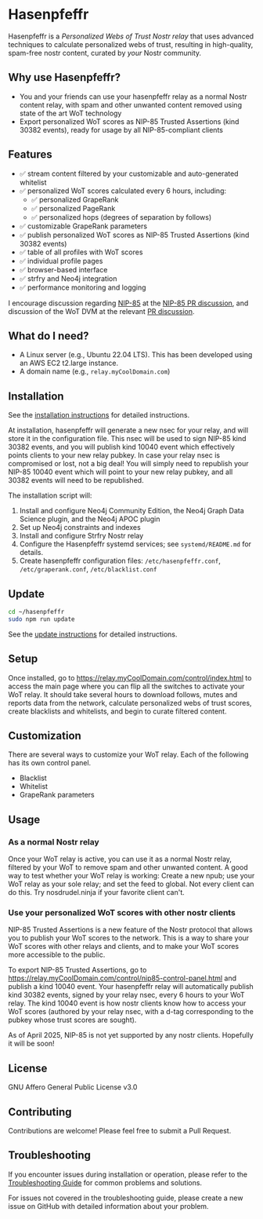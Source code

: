 # Hasenpfeffr

Hasenpfeffr is a _Personalized Webs of Trust Nostr relay_ that uses advanced techniques to calculate personalized webs of trust, resulting in high-quality, spam-free nostr content, curated by _your_ Nostr community.

## Why use Hasenpfeffr?

- You and your friends can use your hasenpfeffr relay as a normal Nostr content relay, with spam and other unwanted content removed using state of the art WoT technology
- Export personalized WoT scores as NIP-85 Trusted Assertions (kind 30382 events), ready for usage by all NIP-85-compliant clients

## Features

- ✅ stream content filtered by your customizable and auto-generated whitelist
- ✅ personalized WoT scores calculated every 6 hours, including:
  - ✅ personalized GrapeRank
  - ✅ personalized PageRank
  - ✅ personalized hops (degrees of separation by follows)
- ✅ customizable GrapeRank parameters
- ✅ publish personalized WoT scores as NIP-85 Trusted Assertions (kind 30382 events)
- ✅ table of all profiles with WoT scores
- ✅ individual profile pages
- ✅ browser-based interface
- ✅ strfry and Neo4j integration
- ✅ performance monitoring and logging

I encourage discussion regarding [NIP-85](https://github.com/vitorpamplona/nips/blob/user-summaries/85.md) at the [NIP-85 PR discussion](https://github.com/nostr-protocol/nips/pull/1534), and discussion of the WoT DVM at the relevant [PR discussion](https://github.com/nostr-protocol/data-vending-machines/pull/38).

## What do I need?

- A Linux server (e.g., Ubuntu 22.04 LTS). This has been developed using an AWS EC2 t2.large instance.
- A domain name (e.g., `relay.myCoolDomain.com`)

## Installation

See the [installation instructions](docs/INSTALLATION_INSTRUCTIONS.md) for detailed instructions.

At installation, hasenpfeffr will generate a new nsec for your relay, and will store it in the configuration file. This nsec will be used to sign NIP-85 kind 30382 events, and you will publish kind 10040 event which effectively points clients to your new relay pubkey. In case your relay nsec is compromised or lost, not a big deal! You will simply need to republish your NIP-85 10040 event which will point to your new relay pubkey, and all 30382 events will need to be republished.

The installation script will:

1. Install and configure Neo4j Community Edition, the Neo4j Graph Data Science plugin, and the Neo4j APOC plugin
2. Set up Neo4j constraints and indexes
3. Install and configure Strfry Nostr relay
4. Configure the Hasenpfeffr systemd services; see `systemd/README.md` for details.
5. Create hasenpfeffr configuration files: `/etc/hasenpfeffr.conf`, `/etc/graperank.conf`, `/etc/blacklist.conf`

## Update

```bash
cd ~/hasenpfeffr
sudo npm run update
```

See the [update instructions](docs/UPDATE_INSTRUCTIONS.md) for detailed instructions.

## Setup

Once installed, go to https://relay.myCoolDomain.com/control/index.html to access the main page where you can flip all the switches to activate your WoT relay. It should take several hours to download follows, mutes and reports data from the network, calculate personalized webs of trust scores, create blacklists and whitelists, and begin to curate filtered content.

## Customization

There are several ways to customize your WoT relay. Each of the following has its own control panel.

- Blacklist
- Whitelist
- GrapeRank parameters

## Usage

### As a normal Nostr relay

Once your WoT relay is active, you can use it as a normal Nostr relay, filtered by your WoT to remove spam and other unwanted content. A good way to test whether your WoT relay is working: Create a new npub; use your WoT relay as your sole relay; and set the feed to global. Not every client can do this. Try nosdrudel.ninja if your favorite client can't.

### Use your personalized WoT scores with other nostr clients

NIP-85 Trusted Assertions is a new feature of the Nostr protocol that allows you to publish your WoT scores to the network. This is a way to share your WoT scores with other relays and clients, and to make your WoT scores more accessible to the public.

To export NIP-85 Trusted Assertions, go to https://relay.myCoolDomain.com/control/nip85-control-panel.html and publish a kind 10040 event. Your hasenpfeffr relay will automatically publish kind 30382 events, signed by your relay nsec, every 6 hours to your WoT relay. The kind 10040 event is how nostr clients know how to access your WoT scores (authored by your relay nsec, with a d-tag corresponding to the pubkey whose trust scores are sought).

As of April 2025, NIP-85 is not yet supported by any nostr clients. Hopefully it will be soon!

## License

GNU Affero General Public License v3.0

## Contributing

Contributions are welcome! Please feel free to submit a Pull Request.

## Troubleshooting

If you encounter issues during installation or operation, please refer to the [Troubleshooting Guide](TROUBLESHOOTING.md) for common problems and solutions.

For issues not covered in the troubleshooting guide, please create a new issue on GitHub with detailed information about your problem.
